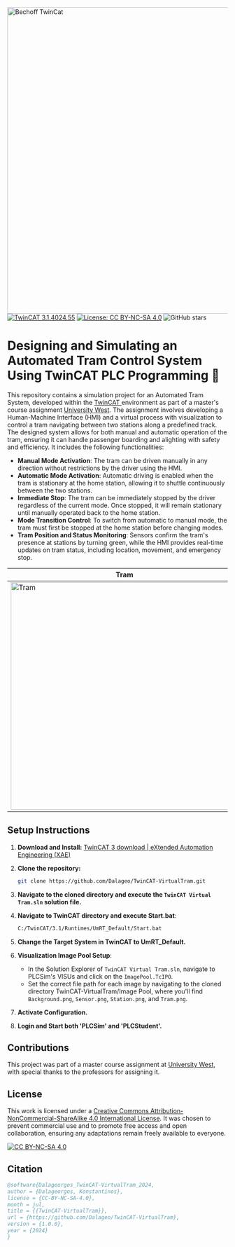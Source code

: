<div align="left">
  <img src="https://github.com/Dalageo/TwinCAT-VirtualAGV/assets/153513781/498163f4-35a1-45b9-a442-9889c5e9966e" alt="Bechoff TwinCat" width="700"/>
</div>

<div align="left">
  <a href="https://www.beckhoff.com/en-en/products/automation/twincat/" target="_blank">
    <img src="https://img.shields.io/badge/TwinCAT-3.1.4024.55-blue" alt="TwinCAT 3.1.4024.55"></a>
  <a href="https://github.com/Dalageo/TwinCAT-VirtualTram/blob/main/LICENSE" target="_blank">
    <img src="https://img.shields.io/badge/License-CC%20BY--NC--SA%204.0-lightgrey" alt="License: CC BY-NC-SA 4.0"></a>
  <img src="https://img.shields.io/github/stars/Dalageo/TwinCAT-VirtualTram?style=social" alt="GitHub stars">
</div>

# Designing and Simulating an Automated Tram Control System Using TwinCAT PLC Programming 🚝

This repository contains a simulation project for an Automated Tram System, developed within the <a href="https://www.beckhoff.com/en-en/products/automation/twincat/"> TwinCAT </a> environment as part of a master's course assignment <a href="https://www.hv.se/en/">University West</a>. The assignment involves developing a Human-Machine Interface (HMI) and a virtual process with visualization to control a tram navigating between two stations along a predefined track.
The designed system allows for both manual and automatic operation of the tram, ensuring it can handle passenger boarding and alighting with safety and efficiency. It includes the following functionalities:

- **Manual Mode Activation**: The tram can be driven manually in any direction without restrictions by the driver using the HMI.
- **Automatic Mode Activation**: Automatic driving is enabled when the tram is stationary at the home station, allowing it to shuttle continuously between the two stations.
- **Immediate Stop**: The tram can be immediately stopped by the driver regardless of the current mode. Once stopped, it will remain stationary until manually operated back to the home station.
- **Mode Transition Control**: To switch from automatic to manual mode, the tram must first be stopped at the home station before changing modes.
- **Tram Position and Status Monitoring**: Sensors confirm the tram's presence at stations by turning green, while the HMI provides real-time updates on tram status, including location, movement, and emergency stop.

| Tram | HMI |
|------|-----|
| <img src="https://github.com/Dalageo/TwinCAT-VirtualTram/assets/153513781/fc165a58-38da-4509-9efa-9b0c05afccc7" alt="Tram" width="520"/> | <img src="https://github.com/Dalageo/TwinCAT-VirtualTram/assets/153513781/79a958f4-410f-430c-aef5-23a8f577fa44" alt="HMI" width="250"/> |

## Setup Instructions

1. **Download and Install:**
   [TwinCAT 3 download | eXtended Automation Engineering (XAE)](https://www.beckhoff.com/en-en/support/download-finder/search-result/?download_group=97028248&download_item=650023470)
   
2. **Clone the repository:**
   ```sh
   git clone https://github.com/Dalageo/TwinCAT-VirtualTram.git
   
3. **Navigate to the cloned directory and execute the `TwinCAT Virtual Tram.sln` solution file.**

4. **Navigate to TwinCAT directory and execute Start.bat**:
   ```sh
   C:/TwinCAT/3.1/Runtimes/UmRT_Default/Start.bat

5. **Change the Target System in TwinCAT to UmRT_Default.**
   
6. **Visualization Image Pool Setup**:
    - In the Solution Explorer of `TwinCAT Virtual Tram.sln`, navigate to PLCSim's VISUs and click on the `ImagePool.TcIPO`.
    - Set the correct file path for each image by navigating to the cloned directory TwinCAT-VirtualTram/Image Pool, where you'll find `Background.png`, `Sensor.png`, `Station.png`, and `Tram.png`.
  
7. **Activate Configuration.**
   
8. **Login and Start both 'PLCSim' and 'PLCStudent'.**
  
## Contributions

This project was part of a master course assignment at [University West](https://www.hv.se/en/), with special thanks to the professors for assigning it.

## License

This work is licensed under a [Creative Commons Attribution-NonCommercial-ShareAlike 4.0 International License](https://creativecommons.org/licenses/by-nc-sa/4.0/). It was chosen to prevent commercial use and to promote free access and open collaboration, ensuring any adaptations remain freely available to everyone.

[![CC BY-NC-SA 4.0][cc-by-nc-sa-image]][cc-by-nc-sa]

[cc-by-nc-sa]: http://creativecommons.org/licenses/by-nc-sa/4.0/
[cc-by-nc-sa-image]: https://licensebuttons.net/l/by-nc-sa/4.0/88x31.png
[cc-by-nc-sa-shield]: https://img.shields.io/badge/License-CC%20BY--NC--SA%204.0-lightgrey.svg

## Citation

```bibtex
@software{Dalageorgos_TwinCAT-VirtualTram_2024,
author = {Dalageorgos, Konstantinos},
license = {CC-BY-NC-SA-4.0},
month = jul,
title = {{TwinCAT-VirtualTram}},
url = {https://github.com/Dalageo/TwinCAT-VirtualTram},
version = {1.0.0},
year = {2024}
}
